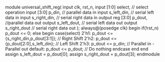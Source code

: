 module universal_shift_reg(
  input clk, rst_n, 
  input [1:0] select, // select operation
  input [3:0] p_din,  // parallel data in 
  input s_left_din,   // serial left data in
  input s_right_din,  // serial right data in
  output reg [3:0] p_dout, //parallel data out
  output s_left_dout, // serial left data out
  output s_right_dout // serial right data out
);
  always@(posedge clk) begin
    if(!rst_n) p_dout <= 0;
    else begin
      case(select)
        2'h1: p_dout <= {s_right_din,p_dout[3:1]}; // Right Shift
        2'h2: p_dout <= {p_dout[2:0],s_left_din};  // Left Shift
        2'h3: p_dout <= p_din; // Parallel in - Parallel out
        default: p_dout <= p_dout; // Do nothing
      endcase
    end
  end
  assign s_left_dout = p_dout[0];
  assign s_right_dout = p_dout[3];
endmodule
